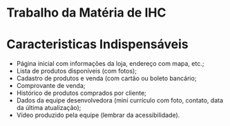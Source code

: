 # Trabalho da Matéria de IHC

# Caracteristicas Indispensáveis

- Página inicial com informações da loja, endereço com mapa, etc.;
- Lista de produtos disponíveis (com fotos);
- Cadastro de produtos e venda (com cartão ou boleto bancário;
- Comprovante de venda;
- Histórico de produtos comprados por cliente;
- Dados da equipe desenvolvedora (mini currículo com foto,
contato, data da última atualização);
- Vídeo produzido pela equipe (lembrar da acessibilidade).
